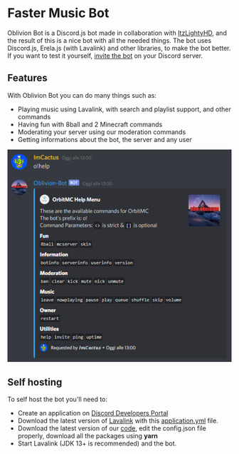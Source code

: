 # Faster Music Bot

Oblivion Bot is a Discord.js bot made in collaboration with [ItzLightyHD](https://github.com/ItzLightyHD), and the result of this is a nice bot with all the needed things.
The bot uses Discord.js, Erela.js (with Lavalink) and other libraries, to make the bot better. If you want to test it yourself, [invite the bot](https://discord.com/api/oauth2/authorize?client_id=717837080243208344&permissions=8&scope=bot) on your Discord server.

## Features

With Oblivion Bot you can do many things such as:
- Playing music using Lavalink, with search and playlist support, and other commands
- Having fun with 8ball and 2 Minecraft commands
- Moderating your server using our moderation commands
- Getting informations about the bot, the server and any user

![Help command](https://raw.githubusercontent.com/ImCactus98/OblivionBot/master/image.PNG)

## Self hosting

To self host the bot you'll need to:
- Create an application on [Discord Developers Portal](https://discord.com/developers/applications)
- Download the latest version of [Lavalink](https://github.com/Frederikam/Lavalink/releases/latest/download/Lavalink.jar) with this [application.yml](https://github.com/ImCactus98/OblivionBot/application.yml) file.
- Download the latest version of our [code](https://github.com/ImCactus98/OblivionBot/archive/master.zip), edit the config.json file properly, download all the packages using **yarn**
- Start Lavalink (JDK 13+ is recommended) and the bot.
